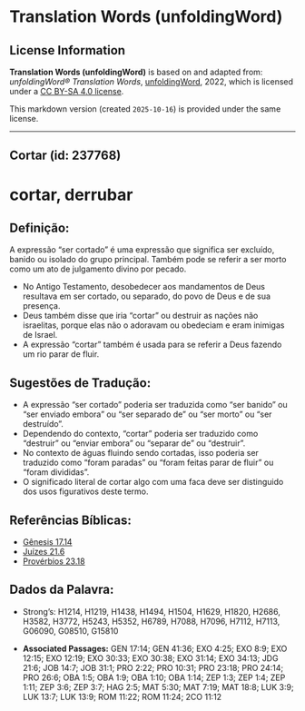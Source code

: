 # Translation Words (unfoldingWord)

## License Information

**Translation Words (unfoldingWord)** is based on and adapted from: _unfoldingWord® Translation Words_, [unfoldingWord](https://unfoldingword.org/utw), 2022, which is licensed under a [CC BY-SA 4.0 license](https://creativecommons.org/licenses/by-sa/4.0/legalcode.en).

This markdown version (created `2025-10-16`) is provided under the same license.



--------------------------------

## Cortar (id: 237768)

cortar, derrubar
================

Definição:
----------

A expressão “ser cortado” é uma expressão que significa ser excluído, banido ou isolado do grupo principal. Também pode se referir a ser morto como um ato de julgamento divino por pecado.

* No Antigo Testamento, desobedecer aos mandamentos de Deus resultava em ser cortado, ou separado, do povo de Deus e de sua presença.
* Deus também disse que iria “cortar” ou destruir as nações não israelitas, porque elas não o adoravam ou obedeciam e eram inimigas de Israel.
* A expressão “cortar” também é usada para se referir a Deus fazendo um rio parar de fluir.

Sugestões de Tradução:
----------------------

* A expressão “ser cortado” poderia ser traduzida como “ser banido” ou “ser enviado embora” ou “ser separado de” ou “ser morto” ou “ser destruído”.
* Dependendo do contexto, “cortar” poderia ser traduzido como “destruir” ou “enviar embora” ou “separar de” ou “destruir”.
* No contexto de águas fluindo sendo cortadas, isso poderia ser traduzido como “foram paradas” ou “foram feitas parar de fluir” ou “foram divididas”.
* O significado literal de cortar algo com uma faca deve ser distinguido dos usos figurativos deste termo.

Referências Bíblicas:
---------------------

* [Gênesis 17\.14](https://ref.ly/Gen17:14)
* [Juízes 21\.6](https://ref.ly/Judg21:6)
* [Provérbios 23\.18](https://ref.ly/Prov23:18)

Dados da Palavra:
-----------------

* Strong’s: H1214, H1219, H1438, H1494, H1504, H1629, H1820, H2686, H3582, H3772, H5243, H5352, H6789, H7088, H7096, H7112, H7113, G06090, G08510, G15810

* **Associated Passages:** GEN 17:14; GEN 41:36; EXO 4:25; EXO 8:9; EXO 12:15; EXO 12:19; EXO 30:33; EXO 30:38; EXO 31:14; EXO 34:13; JDG 21:6; JOB 14:7; JOB 31:1; PRO 2:22; PRO 10:31; PRO 23:18; PRO 24:14; PRO 26:6; OBA 1:5; OBA 1:9; OBA 1:10; OBA 1:14; ZEP 1:3; ZEP 1:4; ZEP 1:11; ZEP 3:6; ZEP 3:7; HAG 2:5; MAT 5:30; MAT 7:19; MAT 18:8; LUK 3:9; LUK 13:7; LUK 13:9; ROM 11:22; ROM 11:24; 2CO 11:12

